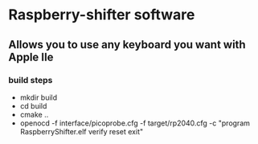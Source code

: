 # Raspberry-shifter software
##  Allows you to use any keyboard you want with Apple IIe

### build steps
* mkdir build
* cd build
* cmake ..
* openocd -f interface/picoprobe.cfg -f target/rp2040.cfg -c "program RaspberryShifter.elf verify reset exit"
